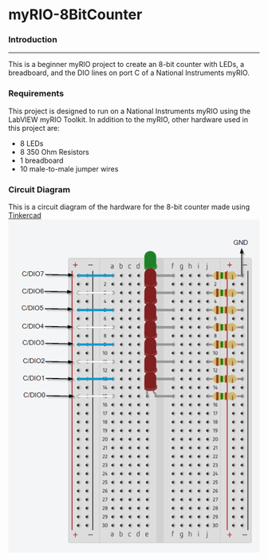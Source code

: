 # myRIO-8BitCounter
### Introduction
------
This is a beginner myRIO project to create an 8-bit counter with LEDs, a breadboard, and the DIO lines on port C of a National Instruments myRIO.

### Requirements
This project is designed to run on a National Instruments myRIO using the LabVIEW myRIO Toolkit. In addition to the myRIO, other hardware used in this project are:

* 8 LEDs
* 8 350 Ohm Resistors
* 1 breadboard
* 10 male-to-male jumper wires

### Circuit Diagram
This is a circuit diagram of the hardware for the 8-bit counter made using [Tinkercad](https://www.tinkercad.com/users/48sBhjorBb2-jason-orr?category=circuits&sort=likes&view_mode=default)
![alt text](https://github.com/jasonrorr/myRIO-8BitCounter/blob/master/8BitCounter_Circuit.png)
